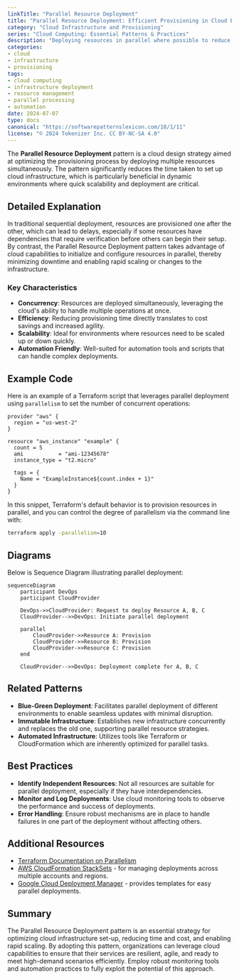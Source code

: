 ```yaml
---
linkTitle: "Parallel Resource Deployment"
title: "Parallel Resource Deployment: Efficient Provisioning in Cloud Environments"
category: "Cloud Infrastructure and Provisioning"
series: "Cloud Computing: Essential Patterns & Practices"
description: "Deploying resources in parallel where possible to reduce provisioning time."
categories:
- cloud
- infrastructure
- provisioning
tags:
- cloud computing
- infrastructure deployment
- resource management
- parallel processing
- automation
date: 2024-07-07
type: docs
canonical: "https://softwarepatternslexicon.com/18/1/11"
license: "© 2024 Tokenizer Inc. CC BY-NC-SA 4.0"
---
```



The **Parallel Resource Deployment** pattern is a cloud design strategy aimed at optimizing the provisioning process by deploying multiple resources simultaneously. The pattern significantly reduces the time taken to set up cloud infrastructure, which is particularly beneficial in dynamic environments where quick scalability and deployment are critical.

## Detailed Explanation

In traditional sequential deployment, resources are provisioned one after the other, which can lead to delays, especially if some resources have dependencies that require verification before others can begin their setup. By contrast, the Parallel Resource Deployment pattern takes advantage of cloud capabilities to initialize and configure resources in parallel, thereby minimizing downtime and enabling rapid scaling or changes to the infrastructure.

### Key Characteristics
- **Concurrency**: Resources are deployed simultaneously, leveraging the cloud's ability to handle multiple operations at once.
- **Efficiency**: Reducing provisioning time directly translates to cost savings and increased agility.
- **Scalability**: Ideal for environments where resources need to be scaled up or down quickly.
- **Automation Friendly**: Well-suited for automation tools and scripts that can handle complex deployments.

## Example Code

Here is an example of a Terraform script that leverages parallel deployment using `parallelism` to set the number of concurrent operations:

```hcl
provider "aws" {
  region = "us-west-2"
}

resource "aws_instance" "example" {
  count = 5
  ami           = "ami-12345678"
  instance_type = "t2.micro"

  tags = {
    Name = "ExampleInstance${count.index + 1}"
  }
}
```

In this snippet, Terraform's default behavior is to provision resources in parallel, and you can control the degree of parallelism via the command line with:

```bash
terraform apply -parallelism=10
```

## Diagrams

Below is Sequence Diagram illustrating parallel deployment:

```mermaid
sequenceDiagram
    participant DevOps
    participant CloudProvider

    DevOps->>CloudProvider: Request to deploy Resource A, B, C
    CloudProvider-->>DevOps: Initiate parallel deployment
    
    parallel
        CloudProvider->>Resource A: Provision
        CloudProvider->>Resource B: Provision
        CloudProvider->>Resource C: Provision
    end
    
    CloudProvider-->>DevOps: Deployment complete for A, B, C
```

## Related Patterns

- **Blue-Green Deployment**: Facilitates parallel deployment of different environments to enable seamless updates with minimal disruption.
- **Immutable Infrastructure**: Establishes new infrastructure concurrently and replaces the old one, supporting parallel resource strategies.
- **Automated Infrastructure**: Utilizes tools like Terraform or CloudFormation which are inherently optimized for parallel tasks.

## Best Practices

- **Identify Independent Resources**: Not all resources are suitable for parallel deployment, especially if they have interdependencies.
- **Monitor and Log Deployments**: Use cloud monitoring tools to observe the performance and success of deployments.
- **Error Handling**: Ensure robust mechanisms are in place to handle failures in one part of the deployment without affecting others.

## Additional Resources

- [Terraform Documentation on Parallelism](https://www.terraform.io/docs/cli/terraform/import.html)
- [AWS CloudFormation StackSets](https://docs.aws.amazon.com/AWSCloudFormation/latest/UserGuide/what-is-cfnstacksets.html) - for managing deployments across multiple accounts and regions.
- [Google Cloud Deployment Manager](https://cloud.google.com/deployment-manager) - provides templates for easy parallel deployments.

## Summary

The Parallel Resource Deployment pattern is an essential strategy for optimizing cloud infrastructure set-up, reducing time and cost, and enabling rapid scaling. By adopting this pattern, organizations can leverage cloud capabilities to ensure that their services are resilient, agile, and ready to meet high-demand scenarios efficiently. Employ robust monitoring tools and automation practices to fully exploit the potential of this approach.
